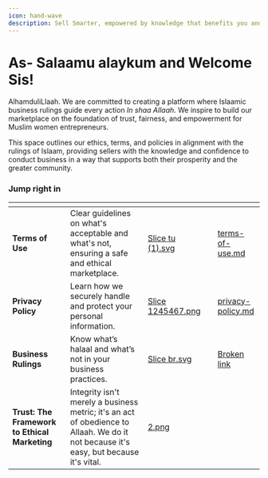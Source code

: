 ```yaml
---
icon: hand-wave
description: Sell Smarter, empowered by knowledge that benefits you and your customers.
---
```


# As- Salaamu alaykum and Welcome Sis!

AlhamduliLlaah. We are committed to creating a platform where Islaamic business rulings guide every action _In shaa Allaah_. We inspire to build our marketplace on the foundation of trust, fairness, and empowerment for Muslim women entrepreneurs.&#x20;

This space outlines our ethics, terms, and policies in alignment with the rulings of Islaam, providing sellers with the knowledge and confidence to conduct business in a way that supports both their prosperity and the greater community.

### Jump right in

<table data-view="cards"><thead><tr><th></th><th></th><th data-hidden data-card-cover data-type="files"></th><th data-hidden></th><th data-hidden data-card-target data-type="content-ref"></th></tr></thead><tbody><tr><td><strong>Terms of Use</strong></td><td>Clear guidelines on what's acceptable and what's not, ensuring a safe and ethical marketplace.</td><td><a href=".gitbook/assets/Slice tu (1).svg">Slice tu (1).svg</a></td><td></td><td><a href="nadra-policies/terms-of-use.md">terms-of-use.md</a></td></tr><tr><td><strong>Privacy Policy</strong></td><td>Learn how we securely handle and protect your personal information.</td><td><a href=".gitbook/assets/Slice 1245467.png">Slice 1245467.png</a></td><td></td><td><a href="nadra-policies/privacy-policy.md">privacy-policy.md</a></td></tr><tr><td><strong>Business  Rulings</strong></td><td>Know what’s halaal and what’s not in your business practices.</td><td><a href=".gitbook/assets/Slice br.svg">Slice br.svg</a></td><td></td><td><a href="broken-reference">Broken link</a></td></tr><tr><td><strong>Trust: The Framework to Ethical Marketing</strong></td><td>Integrity isn't merely a business metric; it's an act of obedience to Allaah. We do it not because it's easy, but because it's vital.</td><td><a href=".gitbook/assets/2.png">2.png</a></td><td></td><td></td></tr></tbody></table>
